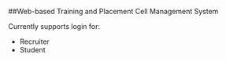 ##Web-based Training and Placement Cell Management System

Currently supports login for:
* Recruiter
* Student
